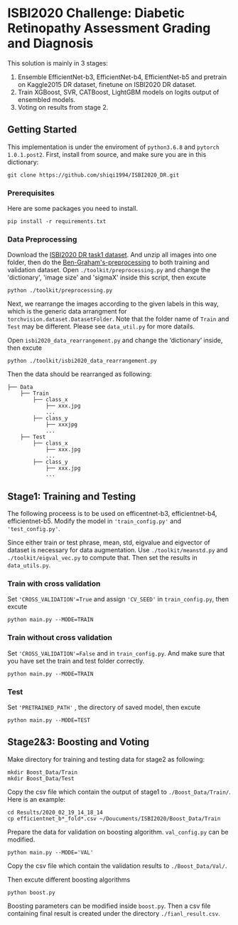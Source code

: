# ISBI2020 Challenge: Diabetic Retinopathy Assessment Grading and Diagnosis

This solution is mainly in 3 stages:
1. Ensemble EfficientNet-b3, EfficientNet-b4, EfficientNet-b5 and pretrain on Kaggle2015 DR dataset, finetune on ISBI2020 DR dataset. 
2. Train XGBoost, SVR, CATBoost, LightGBM models on logits output of ensembled models. 
3. Voting on results from stage 2.

## Getting Started

This implementation is under the enviroment of ```python3.6.8``` and ```pytorch 1.0.1.post2```. 
First, install from source, and make sure you are in this dictionary:
```
git clone https://github.com/shiqi1994/ISBI2020_DR.git
```
### Prerequisites

Here are some packages you need to install.
```
pip install -r requirements.txt
```

### Data Preprocessing
Download the [ISBI2020 DR task1 dataset](https://isbi.deepdr.org/data.html). And unzip all images into one folder, then do the [Ben-Graham's-preprocessing](https://www.kaggle.com/ratthachat/aptos-eye-preprocessing-in-diabetic-retinopathy#2.-Try-Ben-Graham's-preprocessing-method.) to both training and validation dataset. 
Open ```./toolkit/preprocessing.py``` and change the 'dictionary', 'image size' and 'sigmaX' inside this script, then excute
```
python ./toolkit/preprocessing.py
```
Next, we rearrange the images according to the given labels in this way, which is the generic data arrangment for ```torchvision.dataset.DatasetFolder```. Note that the folder name of ```Train``` and ```Test``` may be different. Please see ```data_util.py``` for more datails.

Open ```isbi2020_data_rearrangement.py```  and change the ‘dictionary’ inside, then excute
```
python ./toolkit/isbi2020_data_rearrangement.py
```
Then the data should be rearranged as following:
```
├── Data
    ├── Train
        ├── class_x
            ├── xxx.jpg
            ...
        ├── class_y
            ├── xxxjpg
            ...
    ├── Test
        ├── class_x
            ├── xxx.jpg
            ...
        ├── class_y
            ├── xxx.jpg
            ...
```
## Stage1: Training and Testing
The following proceess is to be used on efficentnet-b3, efficientnet-b4, efficientnet-b5. Modify the model in ```'train_config.py'``` and ```'test_config.py'```.

Since either train or test phrase, mean, std, eigvalue and eigvector of dataset is necessary for data augmentation. Use ```./toolkit/meanstd.py``` and ```./toolkit/eigval_vec.py``` to compute that. Then set the results in ```data_utils.py```.

### Train with cross validation

Set ```'CROSS_VALIDATION'=True``` and assign ```'CV_SEED'``` in ```train_config.py```, then excute

```
python main.py --MODE=TRAIN
```

### Train without cross validation

Set ```'CROSS_VALIDATION'=False``` and in ```train_config.py```. 
And make sure that you have set the train and test folder correctly.
```
python main.py --MODE=TRAIN
```
### Test
Set ```'PRETRAINED_PATH'``` , the directory of saved model, then excute
```
python main.py --MODE=TEST
```
## Stage2&3: Boosting and Voting
Make directory for training and testing data for stage2 as following:
```
mkdir Boost_Data/Train
mkdir Boost_Data/Test
```
Copy the csv file which contain the output of stage1 to ```./Boost_Data/Train/```.
Here is an example:
```
cd Results/2020_02_19_14_18_14
cp efficientnet_b*_fold*.csv ~/Doucuments/ISBI2020/Boost_Data/Train
```
Prepare the data for validation on boosting algorithm. ```val_config.py``` can be modified.
```
python main.py --MODE='VAL'
```
Copy the csv file which contain the validation results to ```./Boost_Data/Val/```. 

Then excute different boosting algorithms
```
python boost.py
```
Boosting parameters can be modified inside ```boost.py```. Then a csv file containing final result is created under the directory ```./fianl_result.csv```.





